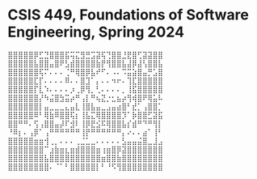 # CSIS 449, Foundations of Software Engineering, Spring 2024

⣿⣿⣿⣿⣿⡿⣋⣙⣿⣿⣿⣯⢭⣍⣻⣛⣩⣽⢯⢙⣿⣿⣘⣟⣿⢋⣽⣽⣿⣿
⣿⣿⣿⣿⣿⣧⣿⣿⣤⣿⠟⣣⣾⣿⣿⣿⣿⣷⡟⢻⣿⣿⣧⣼⡿⣼⢣⣿⣿⣧
⣿⣿⣿⣿⣿⣿⢯⠍⠄⠄⠄⢈⠛⢿⣿⡿⣧⠞⠋⠄⠠⠄⠩⣭⣵⣿⣤⡛⣡⣿
⣿⣿⣿⣿⣿⣏⡏⠄⠄⠄⠄⠿⠄⠄⣿⣹⠁⡄⠄⠄⠲⠖⠄⢹⣏⣿⣿⣿⣿⣿
⣿⣿⣿⣿⣿⡏⣇⠱⠄⠄⠄⠄⡰⢀⡿⢻⡀⢃⠄⠄⠄⠄⡀⢸⣯⣿⣿⣿⣿⣿
⣿⣿⣿⣿⣿⣿⡜⠳⣬⣿⣳⣭⡴⠛⢠⡇⠛⢦⣝⡐⣂⣦⡴⢻⢾⣿⠟⢿⣥⠧
⣿⣿⣿⣿⣿⣿⡇⣤⣀⣀⣀⣄⣤⣇⢸⣿⣧⣤⣀⣠⣤⣴⣿⠃⣞⡁⢠⣿⣿⡁
⣿⣿⣿⣿⣿⠿⠃⢿⣷⠿⣿⣿⢯⡆⢸⣧⣍⢿⣿⣿⣿⣿⡹⠁⡷⣿⣿⣋⣽⣯
⣿⣿⠛⠛⠄⢫⢠⣿⣿⣤⡼⠏⣺⠇⢸⡿⣟⣪⠯⢿⣿⣿⣧⡎⣾⠛⠙⠛⢻⡇
⠘⠿⡆⠄⢠⡿⠁⢠⠛⠛⠛⠛⠛⠛⢸⡟⠛⠛⠛⠛⠛⠛⡄⠔⠄⠄⣴⠁⢸⠃
⣿⣿⣿⣿⣿⣶⣶⢺⢀⡀⠄⠄⠄⢀⣈⣁⣀⠄⠄⠄⠄⠄⣣⣤⣤⣬⣿⣀⣸⣠
⣿⣿⣿⣿⣿⣿⣿⠉⣰⣷⣶⣆⣶⣾⣿⣿⣿⣶⢰⣶⣿⡿⣽⣿⣿⣿⣿⣿⣿⣿
⣿⣿⣿⣿⣿⣿⣿⣧⣿⣿⣿⣿⣿⣿⣿⣿⣿⣿⣶⣿⣿⣷⣿⣿⣿⣿⣿⣿⣿⣿
⣿⣿⣿⣿⣿⣿⣿⣿⠄⠈⠁⠃⣿⣿⣿⣿⣿⡇⠃⠘⠫⢻⣿⣿⣿⣿⣿⣿⣿⣿
